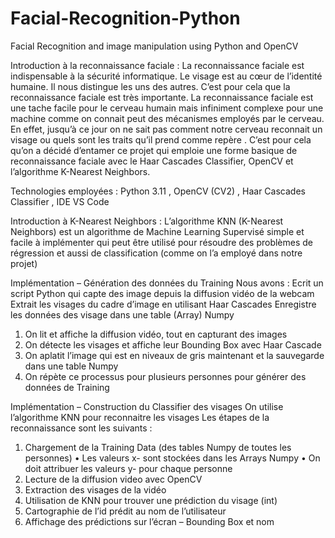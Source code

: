 # Facial-Recognition-Python
Facial Recognition and image manipulation using Python and OpenCV


Introduction à la reconnaissance faciale :
La reconnaissance faciale est indispensable à la sécurité informatique.
Le visage est au cœur de l’identité humaine. Il nous distingue les uns des autres. C’est pour cela 
que la reconnaissance faciale est très importante.
La reconnaissance faciale est une tache facile pour le cerveau humain mais infiniment 
complexe pour une machine comme on connait peut des mécanismes employés par le 
cerveau. En effet, jusqu’à ce jour on ne sait pas comment notre cerveau reconnait un visage ou 
quels sont les traits qu’il prend comme repère .
C’est pour cela qu’on a décidé d’entamer ce projet qui emploie une forme basique de 
reconnaissance faciale avec le Haar Cascades Classifier, OpenCV et l’algorithme K-Nearest
Neighbors.


Technologies employées :
Python 3.11 , OpenCV (CV2) , Haar Cascades Classifier , IDE VS Code



Introduction à K-Nearest Neighbors : L’algorithme KNN (K-Nearest Neighbors) est un algorithme de Machine 
Learning Supervisé simple et facile à implémenter qui peut être utilisé pour 
résoudre des problèmes de régression et aussi de classification (comme on l’a 
employé dans notre projet)


Implémentation – Génération des données du Training
Nous avons :
Ecrit un script Python qui capte des image depuis la diffusion vidéo de la webcam
Extrait les visages du cadre d’image en utilisant Haar Cascades
Enregistre les données des visage dans une table (Array) Numpy
1. On lit et affiche la diffusion vidéo, tout en capturant des images
2. On détecte les visages et affiche leur Bounding Box avec Haar Cascade
3. On aplatit l’image qui est en niveaux de gris maintenant et la sauvegarde dans une 
table Numpy
4. On répète ce processus pour plusieurs personnes pour générer des données de Training


Implémentation – Construction du Classifier des visages
On utilise l’algorithme KNN pour reconnaitre les visages
Les étapes de la reconnaissance sont les suivants :
1. Chargement de la Training Data (des tables Numpy de toutes les 
personnes)
• Les valeurs x- sont stockées dans les Arrays Numpy
• On doit attribuer les valeurs y- pour chaque personne
2. Lecture de la diffusion video avec OpenCV
3. Extraction des visages de la vidéo
4. Utilisation de KNN pour trouver une prédiction du visage (int)
5. Cartographie de l’id prédit au nom de l’utilisateur
6. Affichage des prédictions sur l’écran – Bounding Box et nom
